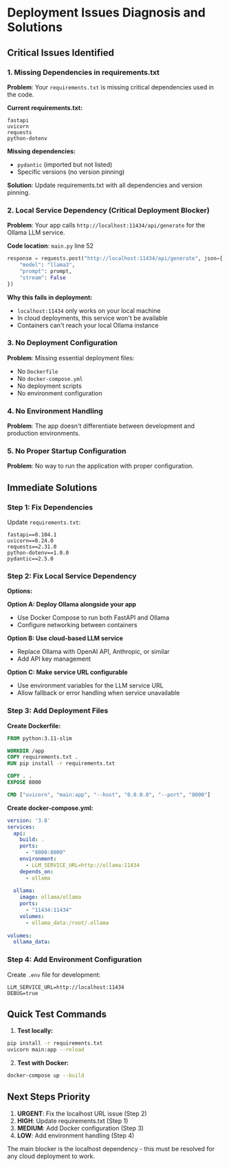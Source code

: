 # Deployment Issues Diagnosis and Solutions

## Critical Issues Identified

### 1. **Missing Dependencies in requirements.txt**
**Problem**: Your `requirements.txt` is missing critical dependencies used in the code.

**Current requirements.txt:**
```
fastapi
uvicorn
requests
python-dotenv
```

**Missing dependencies:**
- `pydantic` (imported but not listed)
- Specific versions (no version pinning)

**Solution**: Update requirements.txt with all dependencies and version pinning.

### 2. **Local Service Dependency (Critical Deployment Blocker)**
**Problem**: Your app calls `http://localhost:11434/api/generate` for the Ollama LLM service.

**Code location**: `main.py` line 52
```python
response = requests.post("http://localhost:11434/api/generate", json={
    "model": "llama3", 
    "prompt": prompt,
    "stream": False
})
```

**Why this fails in deployment:**
- `localhost:11434` only works on your local machine
- In cloud deployments, this service won't be available
- Containers can't reach your local Ollama instance

### 3. **No Deployment Configuration**
**Problem**: Missing essential deployment files:
- No `Dockerfile`
- No `docker-compose.yml` 
- No deployment scripts
- No environment configuration

### 4. **No Environment Handling**
**Problem**: The app doesn't differentiate between development and production environments.

### 5. **No Proper Startup Configuration**
**Problem**: No way to run the application with proper configuration.

## Immediate Solutions

### Step 1: Fix Dependencies
Update `requirements.txt`:
```
fastapi==0.104.1
uvicorn==0.24.0
requests==2.31.0
python-dotenv==1.0.0
pydantic==2.5.0
```

### Step 2: Fix Local Service Dependency
**Options:**

**Option A: Deploy Ollama alongside your app**
- Use Docker Compose to run both FastAPI and Ollama
- Configure networking between containers

**Option B: Use cloud-based LLM service**
- Replace Ollama with OpenAI API, Anthropic, or similar
- Add API key management

**Option C: Make service URL configurable**
- Use environment variables for the LLM service URL
- Allow fallback or error handling when service unavailable

### Step 3: Add Deployment Files

**Create Dockerfile:**
```dockerfile
FROM python:3.11-slim

WORKDIR /app
COPY requirements.txt .
RUN pip install -r requirements.txt

COPY . .
EXPOSE 8000

CMD ["uvicorn", "main:app", "--host", "0.0.0.0", "--port", "8000"]
```

**Create docker-compose.yml:**
```yaml
version: '3.8'
services:
  api:
    build: .
    ports:
      - "8000:8000"
    environment:
      - LLM_SERVICE_URL=http://ollama:11434
    depends_on:
      - ollama
      
  ollama:
    image: ollama/ollama
    ports:
      - "11434:11434"
    volumes:
      - ollama_data:/root/.ollama
      
volumes:
  ollama_data:
```

### Step 4: Add Environment Configuration
Create `.env` file for development:
```
LLM_SERVICE_URL=http://localhost:11434
DEBUG=true
```

## Quick Test Commands

1. **Test locally:**
```bash
pip install -r requirements.txt
uvicorn main:app --reload
```

2. **Test with Docker:**
```bash
docker-compose up --build
```

## Next Steps Priority

1. **URGENT**: Fix the localhost URL issue (Step 2)
2. **HIGH**: Update requirements.txt (Step 1)  
3. **MEDIUM**: Add Docker configuration (Step 3)
4. **LOW**: Add environment handling (Step 4)

The main blocker is the localhost dependency - this must be resolved for any cloud deployment to work.